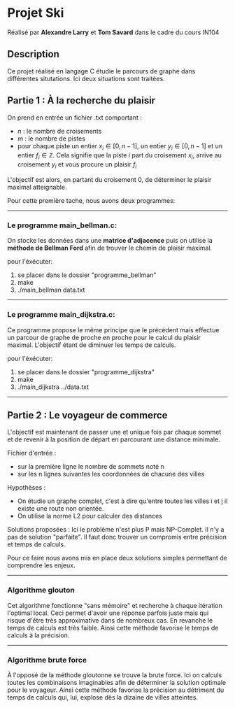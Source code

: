 # Projet Ski
Réalisé par __Alexandre Larry__ et __Tom Savard__ dans le cadre du cours IN104
## Description 
Ce projet réalisé en langage C étudie le parcours de graphe dans différentes situtations. Ici deux situations sont traitées.
## Partie 1 : À la recherche du plaisir
On prend en entrée un fichier .txt comportant :
* $n$ : le nombre de croisements 
* $m$ : le nombre de pistes 
* pour chaque piste un entier $x_i \in [0,n-1]$, un entier $y_i \in [0,n-1]$ et un entier $f_i \in \mathbb{Z}$. Cela signifie que la piste $i$ part du croisement $x_i$, arrive au croisement $y_i$ et vous procure un plaisir $f_i$

L'objectif est alors, en partant du croisement 0, de déterminer le plaisir maximal atteignable.

Pour cette première tache, nous avons deux programmes:

---
###            Le programme main_bellman.c:
On stocke les données dans une __matrice d'adjacence__ puis on utilise la __méthode de Bellman Ford__ afin de trouver le chemin de plaisir maximal.

pour l'éxécuter:
1. se placer dans le dossier "programme_bellman"
2. make
3. ./main_bellman data.txt

---
###            Le programme main_dijkstra.c:
Ce programme propose le même principe que le précédent mais effectue un parcour de graphe de proche en proche pour le calcul du plaisir maximal. L'objectif étant de diminuer les temps de calculs. 

pour l'éxécuter:
1. se placer dans le dossier "programme_dijkstra"
2. make
3. ./main_dijkstra ../data.txt

----------
## Partie 2 : Le voyageur de commerce
L'objectif est maintenant de passer une et unique fois par chaque sommet et de revenir à la position de départ en parcourant une distance minimale.

Fichier d'entrée : 
- sur la première ligne le nombre de sommets noté n
- sur les n lignes suivantes les coordonnées de chacune des villes

Hypothèses : 
- On étudie un graphe complet, c'est à dire qu'entre toutes les villes i et j il existe une route non orientée.
- On utilise la norme L2 pour calculer des distances

Solutions proposées :
Ici le problème n'est plus P mais NP-Complet. Il n'y a pas de solution "parfaite". Il faut donc trouver un compromis entre précision et temps de calculs.

Pour ce faire nous avons mis en place deux solutions simples permettant de comprendre les enjeux.

---
### Algorithme glouton

Cet algorithme fonctionne "sans mémoire" et recherche à chaque itération l'optimal local. Ceci permet d'avoir une réponse parfois juste mais qui risque d'être très approximative dans de nombreux cas. En revanche le temps de calculs est très faible.
Ainsi cette méthode favorise le temps de calculs à la précision.

---
### Algorithme brute force

À l'opposé de la méthode gloutonne se trouve la brute force. Ici on calculs toutes les combinaisons imaginables afin de déterminer la solution optimale pour le voyageur.
Ainsi cette méthode favorise la précision au détriment du temps de calculs qui, lui, explose dès la dizaine de villes atteintes. 